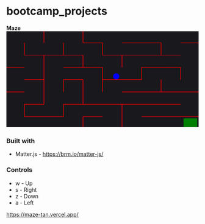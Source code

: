 # bootcamp_projects

**Maze**
<img src="./Maze/maze_preview.jpg">

### Built with

- Matter.js - https://brm.io/matter-js/

### Controls

- w - Up
- s - Right
- z - Down
- a - Left

 https://maze-tan.vercel.app/
